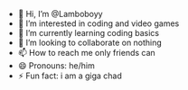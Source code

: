 - 👋 Hi, I’m @Lamboboyy
- 👀 I’m interested in coding and video games
- 🌱 I’m currently learning coding basics
- 💞️ I’m looking to collaborate on nothing
- 📫 How to reach me only friends can
- 😄 Pronouns: he/him
- ⚡ Fun fact: i am a giga chad
  
<!---
Lamboboyy/Lamboboyy is a ✨ special ✨ repository because its `README.md` (this file) appears on your GitHub profile.
You can click the Preview link to take a look at your changes.
--->
